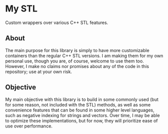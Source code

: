 # My STL

Custom wrappers over various C++ STL features.

## About

The main purpose for this library is simply to have more customizable containers than the regular C++ STL versions. I am making them for my own personal use, though you are, of course, welcome to use them too. However, I make no claims nor promises about any of the code in this repository; use at your own risk.

## Objective

My main objective with this library is to build in some commonly used (but for some reason, not included with the STL) methods, as well as some convenience features that can be found in some higher level languages, such as negative indexing for strings and vectors. Over time, I may be able to optimize these implementations, but for now, they will prioritize ease of use over performance.
